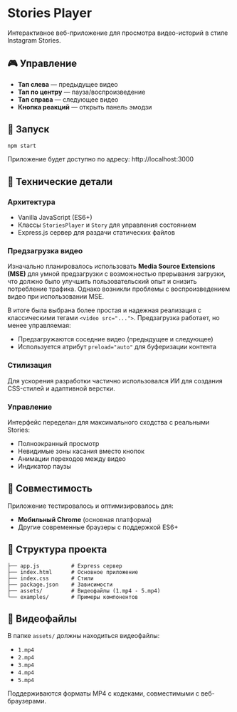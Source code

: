 # Stories Player

Интерактивное веб-приложение для просмотра видео-историй в стиле Instagram Stories.

## 🎮 Управление

- **Тап слева** — предыдущее видео
- **Тап по центру** — пауза/воспроизведение
- **Тап справа** — следующее видео
- **Кнопка реакций** — открыть панель эмодзи

## 🚀 Запуск

```bash
npm start
```

Приложение будет доступно по адресу: http://localhost:3000

## 🔧 Технические детали

### Архитектура

- Vanilla JavaScript (ES6+)
- Классы `StoriesPlayer` и `Story` для управления состоянием
- Express.js сервер для раздачи статических файлов

### Предзагрузка видео

Изначально планировалось использовать **Media Source Extensions (MSE)** для умной предзагрузки с возможностью прерывания загрузки, что должно было улучшить пользовательский опыт и снизить потребление трафика. Однако возникли проблемы с воспроизведением видео при использовании MSE.

В итоге была выбрана более простая и надежная реализация с классическими тегами `<video src="...">`. Предзагрузка работает, но менее управляемая:

- Предзагружаются соседние видео (предыдущее и следующее)
- Используется атрибут `preload="auto"` для буферизации контента

### Стилизация

Для ускорения разработки частично использовался ИИ для создания CSS-стилей и адаптивной верстки.

### Управление

Интерфейс переделан для максимального сходства с реальными Stories:

- Полноэкранный просмотр
- Невидимые зоны касания вместо кнопок
- Анимации переходов между видео
- Индикатор паузы

## 📱 Совместимость

Приложение тестировалось и оптимизировалось для:

- **Мобильный Chrome** (основная платформа)
- Другие современные браузеры с поддержкой ES6+

## 📁 Структура проекта

```
├── app.js          # Express сервер
├── index.html      # Основное приложение
├── index.css       # Стили
├── package.json    # Зависимости
├── assets/         # Видеофайлы (1.mp4 - 5.mp4)
└── examples/       # Примеры компонентов
```

## 🎥 Видеофайлы

В папке `assets/` должны находиться видеофайлы:

- `1.mp4`
- `2.mp4`
- `3.mp4`
- `4.mp4`
- `5.mp4`

Поддерживаются форматы MP4 с кодеками, совместимыми с веб-браузерами.
